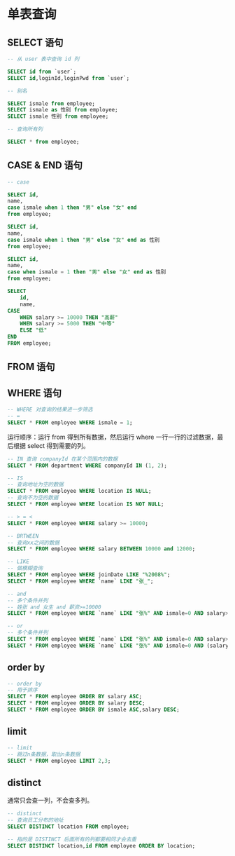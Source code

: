 # 单表查询

## SELECT 语句

```sql
-- 从 user 表中查询 id 列

SELECT id from `user`;
SELECT id,loginId,loginPwd from `user`;

-- 别名

SELECT ismale from employee;
SELECT ismale as 性别 from employee;
SELECT ismale 性别 from employee;

-- 查询所有列

SELECT * from employee;
```

## CASE & END 语句

```sql
-- case 

SELECT id,
name,
case ismale when 1 then "男" else "女" end
from employee;

SELECT id,
name,
case ismale when 1 then "男" else "女" end as 性别
from employee;

SELECT id,
name,
case when ismale = 1 then "男" else "女" end as 性别
from employee;
```

```sql
SELECT 
	id,
	name,
CASE 
	WHEN salary >= 10000 THEN "高薪" 
	WHEN salary >= 5000 THEN "中等"
	ELSE "低"
END
FROM employee;
```

## FROM 语句

## WHERE 语句

```sql
-- WHERE 对查询的结果进一步筛选
-- =
SELECT * FROM employee WHERE ismale = 1;
```

运行顺序：运行 from 得到所有数据，然后运行 where 一行一行的过滤数据，最后根据 select 得到需要的列。

```sql
-- IN 查询 companyId 在某个范围内的数据
SELECT * FROM department WHERE companyId IN (1, 2);
```

```sql
-- IS
-- 查询地址为空的数据
SELECT * FROM employee WHERE location IS NULL;
-- 查询不为空的数据
SELECT * FROM employee WHERE location IS NOT NULL;
```

```sql
-- > = <
SELECT * FROM employee WHERE salary >= 10000;
```

```sql
-- BRTWEEN
-- 查询xx之间的数据
SELECT * FROM employee WHERE salary BETWEEN 10000 and 12000;
```

```sql
-- LIKE
-- 做模糊查询
SELECT * FROM employee WHERE joinDate LIKE "%2008%";
SELECT * FROM employee WHERE `name` LIKE "张_";
```

```sql
-- and
-- 多个条件并列
-- 姓张 and 女生 and 薪资>=10000
SELECT * FROM employee WHERE `name` LIKE "张%" AND ismale=0 AND salary>=10000;
```

```sql
-- or
-- 多个条件并列
SELECT * FROM employee WHERE `name` LIKE "张%" AND ismale=0 AND salary>=10000 OR birthday>="1992-1-1";
SELECT * FROM employee WHERE `name` LIKE "张%" AND ismale=0 AND (salary>=10000 OR birthday>="1992-1-1");
```

## order by

```sql
-- order by
-- 用于排序
SELECT * FROM employee ORDER BY salary ASC;
SELECT * FROM employee ORDER BY salary DESC;
SELECT * FROM employee ORDER BY ismale ASC,salary DESC;
```

## limit

```sql
-- limit
-- 跳过n条数据，取出n条数据
SELECT * FROM employee LIMIT 2,3;
```

## distinct

通常只会查一列，不会查多列。

```sql
-- distinct
-- 查询员工分布的地址
SELECT DISTINCT location FROM employee;

-- 指的是 DISTINCT 后面所有的列都要相同才会去重
SELECT DISTINCT location,id FROM employee ORDER BY location;
```